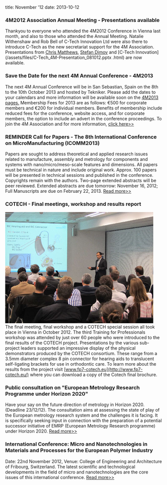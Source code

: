 title: November '12
date: 2013-10-12 

<!--break--> 

### 4M2012 Association Annual Meeting - Presentations available

Thankyou to everyone who attended the 4M2012 Conference in Vienna last month, and also to those who attended the Annual Meeting. Natalie Withenshaw and Rob Bell of C-Tech Innovation Ltd were also there to introduce C-Tech as the new secretariat support for the 4M Association. Presentations from [Chris Matthews](/assets/files/C.Matthews_4M-Presentation_081012.pptx), [Stefan Dimov](/assets/files/S.Dimov_4M-Presentation_081012.pdf) and [C-Tech Innovation](/assets/files/C-Tech_4M-Presentation_081012.pptx .html) are now available.  
### Save the Date for the next 4M Annual Conference - 4M2013

The next 4M Annual Conference will be in San Sebastian, Spain on the 8th to the 10th October 2013 and hosted by Tekniker. Please add the dates to your calendars and more information will be available soon on the [4M2013 pages.](/conference/2013) Membership Fees for 2013 are as follows: €500 for corporate members and €200 for individual members. Benefits of membership include reduced fees for the conference, website access, and for corporate members, the option to include an advert in the conference proceedings. To join the 4M Association and for more information, [click here>>](/node/11.html)  
### REMINDER Call for Papers - The 8th International Conference on MicroManufacturing (ICOMM2013)

Papers are sought to address theoretical and applied research issues related to manufacture, assembly and metrology for components and systems with nano/micro/meso-scale features and dimensions. All papers must be technical in nature and include original work. Approx. 100 papers will be presented in technical sessions and published in the conference. Copyrights remain with the authors. Two-page extended abstracts will be peer reviewed. Extended abstracts are due tomorrow: November 16, 2012; Full Manuscripts are due on February 22, 2013. [Read more>>](http://icomm2013.northwestern.edu/) 

### COTECH - Final meetings, workshop and results report

![Cotech](/images/IMG_5034_web.jpg)
The final meeting, final workshop and a COTECH special session all took place in Vienna in October 2012. The third Training for Professionals workshop was attended by just over 60 people who were introduced to the final results of the COTECH project. Presentations by the various sub-project leaders supported an impressive display of the physical demonstrators produced by the COTECH consortium. These range from a 3.5mm diameter complex 8 pin connector for hearing aids to translucent self-ligating brackets for use in orthodontic care. To learn more about the results from the project visit [www.fp7-cotech.eu](http://www.fp7-cotech.eu/) where you can download a copy of the Cotech final brochure. 
### Public consultation on "European Metrology Research Programme under Horizon 2020"

Have your say on the future direction of metrology in Horizon 2020. (Deadline 23/12/12). The consultation aims at assessing the state of play of the European metrology research system and the challenges it is facing. It is specifically seeking input in connection with the preparation of a potential successor initiative of EMRP (European Metrology Research programme) under Horizon 2020. [Read more>>](http://ec.europa.eu/research/consultations/metrology/consultation_en.htm) 

### International Conference: Micro and Nanotechnologies in Materials and Processes for the European Polymer Industry

Date: 22nd November 2012, Venue: College of Engineering and Architecture of Fribourg, Switzerland. The latest scientific and technological developments in the field of micro and nanotechnologies are the core issues of this international conference. [Read more>>](http://www.fp7-cotech.eu/143/?tx_ttnews%5Btt_news%5D=48&tx_ttnews%5BbackPid%5D=1&cHash=44cbb177ea)